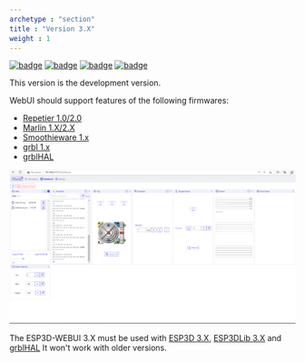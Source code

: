 ```yaml
---
archetype : "section"
title : "Version 3.X"
weight : 1
---
```


[![badge](https://img.shields.io/badge/ESP3D_WEBUI-3.X_alpha-red?style=plastic&logo=github)](https://github.com/luc-github/ESP3D-WEBUI/tree/3.0)
[![badge](https://img.shields.io/github/commit-activity/y/luc-github/ESP3D-WEBUI/3.0?style=plastic)](https://github.com/luc-github/ESP3D-WEBUI/tree/3.0)
[![badge](https://img.shields.io/github/last-commit/luc-github/ESP3D-WEBUI/3.0?style=plastic)](https://github.com/luc-github/ESP3D-WEBUI/tree/3.0)
[![badge](https://img.shields.io/discord/752822148795596940?color=blue&label=discord-esp3d&logo=discord)](https://discord.gg/Z4ujTwE)

This version is the development version.

WebUI should support features of the following firmwares:    

* [Repetier 1.0/2.0](https://www.repetier.com/documentation/repetier-firmware/)
* [Marlin 1.X/2.X](https://marlinfw.org/)
* [Smoothieware 1.x](https://smoothieware.org/)
* [grbl 1.x](https://github.com/gnea/grbl) 
* [grblHAL](https://github.com/grblHAL)

![image](showcase/full.png)


The ESP3D-WEBUI 3.X must be used with [ESP3D 3.X](/ESP3D/Version_3.X/), [ESP3DLib 3.X](/ESP3Lib/Version_3.X/) and [grblHAL](https://github.com/grblHAL)
It won't work with older versions.
